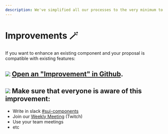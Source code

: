 ```yaml
---
description: We've simplified all our processes to the very minimum to have you covered with just a few steps.
---
```


# Improvements 🪄

If you want to enhance an existing component and your proposal is compatible with existing features:

## ![](https://raw.githubusercontent.com/turolopezsanabria/design-systems-playbook/master/ASSETS/Badge-Counter-1.png) [Open an "Improvement" in Github](https://github.com/SUI-Components/sui-components/issues/new?assignees=&labels=&template=improve-and-existing-component.md).

## ![](https://raw.githubusercontent.com/turolopezsanabria/design-systems-playbook/master/ASSETS/Badge-Counter-2.png) Make sure that everyone is aware of this improvement:

* Write in slack [#sui-components](https://adevinta.slack.com/archives/C018Q6WBJ85)
* Join our [Weekly Meeting](Weekly-streamings.md) (Twitch)
* Use your team meetings
* etc